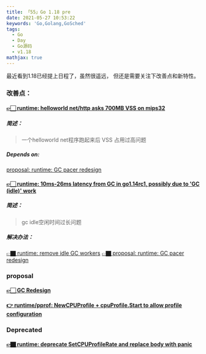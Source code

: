 ```yaml
---
title: 「55」Go 1.18 pre
date: 2021-05-27 10:53:22
keywords: 'Go,Golang,GoSched'
tags:
  - Go
  - Day
  - Go源码
  - v1.18
mathjax: true
---
```


最近看到1.18已经提上日程了，虽然很遥远，
但还是需要关注下改善点和新特性。

<!--more-->


### 改善点：

#### [👉🏻 runtime: helloworld net/http asks 700MB VSS on mips32](https://github.com/golang/go/issues/43699)

##### 简述：

>一个helloworld net程序跑起来后 VSS 占用过高问题

##### Depends on:

[proposal: runtime: GC pacer redesign](https://github.com/golang/go/issues/44167)

#### [👉🏻 runtime: 10ms-26ms latency from GC in go1.14rc1, possibly due to 'GC (idle)' work](https://github.com/golang/go/issues/37116)

##### 简述：

>gc idle空闲时间过长问题

##### 解决办法：

[👉🏿 runtime: remove idle GC workers](https://github.com/golang/go/issues/44163)
[👉🏿 proposal: runtime: GC pacer redesign ](https://github.com/golang/go/issues/44167)


### proposal

#### [👉🏻 GC Redesign](https://github.com/golang/proposal/blob/329650d4723a558c2b76b81b4995fc5c267e6bc1/design/44167-gc-pacer-redesign.md)
#### [👉 runtime/pprof: NewCPUProfile + cpuProfile.Start to allow profile configuration](https://github.com/golang/go/issues/42502)

### Deprecated

#### [👉🏿 runtime: deprecate SetCPUProfileRate and replace body with panic](https://github.com/golang/go/issues/40094)